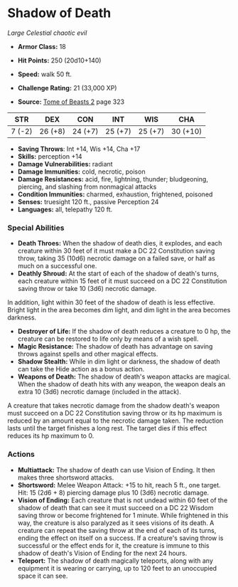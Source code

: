 # Shadow of Death

*Large* *Celestial* *chaotic evil*

- **Armor Class:** 18
- **Hit Points:** 250 (20d10+140)
- **Speed:** walk 50 ft.

- **Challenge Rating:** 21 (33,000 XP)
- **Source:** [Tome of Beasts 2](https://koboldpress.com/kpstore/product/tome-of-beasts-2-for-5th-edition) page 323

| STR | DEX | CON | INT | WIS | CHA |
| --- | --- | --- | --- | --- | --- |
| 7 (-2) | 26 (+8) | 24 (+7) | 25 (+7) | 25 (+7) | 30 (+10) |

- **Saving Throws**: Int +14, Wis +14, Cha +17
- **Skills:** perception +14
- **Damage Vulnerabilities:** radiant
- **Damage Immunities:** cold, necrotic, poison
- **Damage Resistances:** acid, fire, lightning, thunder; bludgeoning, piercing, and slashing from nonmagical attacks
- **Condition Immunities:** charmed, exhaustion, frightened, poisoned
- **Senses:** truesight 120 ft., passive Perception 24
- **Languages:** all, telepathy 120 ft.

### Special Abilities

- **Death Throes:** When the shadow of death dies, it explodes, and each creature within 30 feet of it must make a DC 22 Constitution saving throw, taking 35 (10d6) necrotic damage on a failed save, or half as much on a successful one.
- **Deathly Shroud:** At the start of each of the shadow of death's turns, each creature within 15 feet of it must succeed on a DC 22 Constitution saving throw or take 10 (3d6) necrotic damage.

In addition, light within 30 feet of the shadow of death is less effective. Bright light in the area becomes dim light, and dim light in the area becomes darkness.
- **Destroyer of Life:** If the shadow of death reduces a creature to 0 hp, the creature can be restored to life only by means of a wish spell.
- **Magic Resistance:** The shadow of death has advantage on saving throws against spells and other magical effects.
- **Shadow Stealth:** While in dim light or darkness, the shadow of death can take the Hide action as a bonus action.
- **Weapons of Death:** The shadow of death's weapon attacks are magical. When the shadow of death hits with any weapon, the weapon deals an extra 10 (3d6) necrotic damage (included in the attack).

A creature that takes necrotic damage from the shadow death's weapon must succeed on a DC 22 Constitution saving throw or its hp maximum is reduced by an amount equal to the necrotic damage taken. The reduction lasts until the target finishes a long rest. The target dies if this effect reduces its hp maximum to 0.

### Actions

- **Multiattack:** The shadow of death can use Vision of Ending. It then makes three shortsword attacks.
- **Shortsword:** Melee Weapon Attack: +15 to hit, reach 5 ft., one target. Hit: 15 (2d6 + 8) piercing damage plus 10 (3d6) necrotic damage.
- **Vision of Ending:** Each creature that is not undead within 60 feet of the shadow of death that can see it must succeed on a DC 22 Wisdom saving throw or become frightened for 1 minute. While frightened in this way, the creature is also paralyzed as it sees visions of its death. A creature can repeat the saving throw at the end of each of its turns, ending the effect on itself on a success. If a creature's saving throw is successful or the effect ends for it, the creature is immune to this shadow of death's Vision of Ending for the next 24 hours.
- **Teleport:** The shadow of death magically teleports, along with any equipment it is wearing or carrying, up to 120 feet to an unoccupied space it can see.


